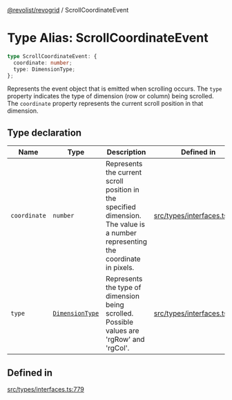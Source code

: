 [@revolist/revogrid](README.md) / ScrollCoordinateEvent

# Type Alias: ScrollCoordinateEvent

```ts
type ScrollCoordinateEvent: {
  coordinate: number;
  type: DimensionType;
};
```

Represents the event object that is emitted when scrolling occurs.
The `type` property indicates the type of dimension (row or column) being scrolled.
The `coordinate` property represents the current scroll position in that dimension.

## Type declaration

| Name | Type | Description | Defined in |
| ------ | ------ | ------ | ------ |
| `coordinate` | `number` | Represents the current scroll position in the specified dimension. The value is a number representing the coordinate in pixels. | [src/types/interfaces.ts:790](https://github.com/revolist/revogrid/blob/1d7f63e049242097564b7da6ec33fe3875543951/src/types/interfaces.ts#L790) |
| `type` | [`DimensionType`](TypeAlias.DimensionType.md) | Represents the type of dimension being scrolled. Possible values are 'rgRow' and 'rgCol'. | [src/types/interfaces.ts:784](https://github.com/revolist/revogrid/blob/1d7f63e049242097564b7da6ec33fe3875543951/src/types/interfaces.ts#L784) |

## Defined in

[src/types/interfaces.ts:779](https://github.com/revolist/revogrid/blob/1d7f63e049242097564b7da6ec33fe3875543951/src/types/interfaces.ts#L779)
